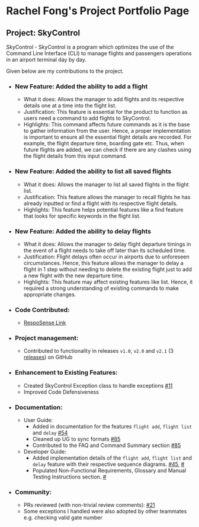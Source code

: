 # Rachel Fong's Project Portfolio Page

## Project: SkyControl

SkyControl - SkyControl is a program which optimizes the use of the Command Line Interface (CLI)
to manage flights and passengers operations in an airport terminal day by day.

Given below are my contributions to the project.

+ ### New Feature: Added the ability to add a flight
  + What it does: Allows the manager to add flights and its respective details one at a time into the flight list.
  + Justification: This feature is essential for the product to function as users need a command to add flights to SkyControl.
  + Highlights: This command affects future commands as it is the base to gather information from the user. 
  Hence, a proper implementation is important to ensure all the essential flight details are recorded.
  For example, the flight departure time, boarding gate etc. 
  Thus, when future flights are added, we can check if there are any clashes using the flight details from this input command.

+ ### New Feature: Added the ability to list all saved flights
  + What it does: Allows the manager to list all saved flights in the flight list.
  + Justification: This feature allows the manager to recall flights he has already inputted or find a flight with its respective flight details.
  + Highlights: This feature helps potential features like a find feature that looks for specific keywords in the flight list.

+ ### New Feature: Added the ability to delay flights
  + What it does: Allows the manager to delay flight departure timings in the event of a flight needs to take off later than its scheduled time.
  + Justification: Flight delays often occur in airports due to unforeseen circumstances. 
  Hence, this feature allows the manager to delay a flight in 1 step without needing to delete 
  the existing flight just to add a new flight with the new departure time.
  + Highlights: This feature may affect existing features like list.
  Hence, it required a strong understanding of existing commands to make appropriate changes.
  
- ### Code Contributed:
  + [RespoSense Link](https://nus-cs2113-ay2223s1.github.io/tp-dashboard/?search=franky4566&breakdown=true)

+ ### Project management:
  + Contributed to functionality in releases `v1.0`, `v2.0` and `v2.1` (3 [releases](https://github.com/AY2223S1-CS2113-T17-1/tp/releases)) on GitHub

+ ### Enhancement to Existing Features:
  + Created SkyControl Exception class to handle exceptions [#11](https://github.com/AY2223S1-CS2113-T17-1/tp/pull/11)
  + Improved Code Defensiveness   

+ ### Documentation:
  + User Guide:
    + Added in documentation for the features `flight add`, `flight list` and `delay` [#54](https://github.com/AY2223S1-CS2113-T17-1/tp/pull/54)
    + Cleaned up UG to sync formats [#85](https://github.com/AY2223S1-CS2113-T17-1/tp/pull/85)
    + Contributed to the FAQ and Command Summary section [#85](https://github.com/AY2223S1-CS2113-T17-1/tp/pull/85)
  + Developer Guide:
    + Added implementation details of the `flight add`, `flight list` and `delay` feature with their respective sequence diagrams. 
    [#45](https://github.com/AY2223S1-CS2113-T17-1/tp/pull/45), [#]()
    + Populated Non-Functional Requirements, Glossary and Manual Testing Instructions section. [#]()

+ ### Community:
  + PRs reviewed (with non-trivial review comments): [#21](https://github.com/AY2223S1-CS2113-T17-1/tp/pull/21)
  + Some exceptions I handled were also adopted by other teammates e.g. checking valid gate number
